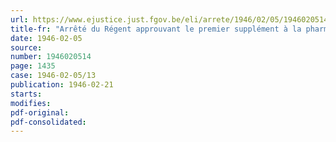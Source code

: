 ```yaml
---
url: https://www.ejustice.just.fgov.be/eli/arrete/1946/02/05/1946020514/justel
title-fr: "Arrêté du Régent approuvant le premier supplément à la pharmacopée, 4ème édition"
date: 1946-02-05
source:
number: 1946020514
page: 1435
case: 1946-02-05/13
publication: 1946-02-21
starts:
modifies:
pdf-original:
pdf-consolidated:
---
```


